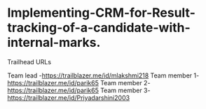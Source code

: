 # Implementing-CRM-for-Result-tracking-of-a-candidate-with-internal-marks.

Trailhead URLs 

Team lead -https://trailblazer.me/id/mlakshmi218 
Team member 1-https://trailblazer.me/id/parik65 
Team member 2-https://trailblazer.me/id/parik65 
Team member 3-https://trailblazer.me/id/Priyadarshini2003
